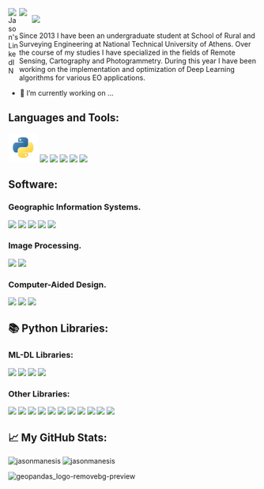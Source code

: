 
<a href="https://www.linkedin.com/in/jason-manesis-562a541b4/">
  <img align="left" alt="Jason's LinkedIN" width="22px" src="https://raw.githubusercontent.com/peterthehan/peterthehan/master/assets/linkedin.svg" />
</a>

<a href="mailto:iasonasman@gmail.com">
  <img align="left" width="26px" src="https://upload.wikimedia.org/wikipedia/commons/thumb/7/7e/Gmail_icon_%282020%29.svg/1024px-Gmail_icon_%282020%29.svg.png"/>
</a>

![](https://visitor-badge.glitch.me/badge?page_id=jasonmanesis.jasonmanesis)

Since 2013 I have been an undergraduate student at School of Rural and Surveying Engineering at National Technical University of Athens. Over the course of my studies I have specialized in the fields of Remote Sensing, Cartography and Photogrammetry. During this year I have been working on the implementation and optimization of Deep Learning algorithms for various EO applications. 

- 🔭 I’m currently working on ...


## Languages and Tools:  

<kbd><img height="60" src="https://raw.githubusercontent.com/github/explore/80688e429a7d4ef2fca1e82350fe8e3517d3494d/topics/python/python.png"></kbd>
<kbd><img height="60" src="https://logos-world.net/wp-content/uploads/2020/12/MATLAB-Emblem.png"></kbd>
<kbd><img height="60" src="https://upload.wikimedia.org/wikipedia/commons/5/51/Octicons-markdown.svg"></kbd>
<kbd><img height="60" src="https://user-images.githubusercontent.com/74200033/117676630-644f1280-b1b6-11eb-92a6-376134b434fa.png"></kbd>
<kbd><img height="60" src="https://blog.education-ecosystem.com/wp-content/uploads/2021/01/1_Lad06lrjlU9UZgSTHUoyfA.png"></kbd>
<kbd><img height="60" src="https://upload.wikimedia.org/wikipedia/commons/thumb/3/38/Jupyter_logo.svg/518px-Jupyter_logo.svg.png"></kbd>

## Software:  
### Geographic Information Systems.
<kbd><img height="60" src="https://www.qgis.org/uk/_downloads/b738556101ca15d573f1a7e334e33407/qgis-logo.png"></kbd>
<kbd><img height="60" src="https://upload.wikimedia.org/wikipedia/commons/d/df/ArcGIS_logo.png"></kbd>
<kbd><img height="60" src="https://grass.osgeo.org/images/logos/grassgis_logo_colorlogo_text_alphabg.png"></kbd>
<kbd><img height="60" src="https://3dwarehouse.sketchup.com/warehouse/v1.0/publiccontent/2bb9cf85-1781-4c86-a092-0a9f5fee4412"></kbd>
<kbd><img height="60" src="https://es-la.geospatial.trimble.com/sites/geospatial.trimble.com/files/2018-08/eCognition_logo.jpg"></kbd>

### Image Processing.
<kbd><img height="60" src="https://www.pngkey.com/png/detail/95-957460_gimp-logo-transparent-background.png"></kbd>
<kbd><img height="60" src="https://img.icons8.com/material/452/inkscape.png"></kbd>

### Computer-Aided Design.
<kbd><img height="60" src="https://banner2.cleanpng.com/20190429/tww/kisspng-autocad-computer-icons-autodesk-logo-adobe-illustr-5cc69fcfdf1481.8664286615565209119137.jpg"></kbd>
<kbd><img height="60" src="https://kilonewton.ru/uploads/blog/crop/SBlU1ABYvQYfZpddmumT.png"></kbd>
<kbd><img height="60" src="https://upload.wikimedia.org/wikipedia/commons/thumb/6/64/SketchUp_logo.svg/1200px-SketchUp_logo.svg.png"></kbd>

## :books: Python Libraries:
### ML-DL Libraries:

<kbd><img height="60" src="https://upload.wikimedia.org/wikipedia/commons/9/96/Pytorch_logo.png"></kbd>
<kbd><img height="60" src="https://upload.wikimedia.org/wikipedia/commons/1/11/TensorFlowLogo.svg"></kbd>
<kbd><img height="60" src="https://keras.io/img/logo.png"></kbd>
<kbd><img height="60" src="https://data-flair.training/blogs/wp-content/uploads/sites/2/2019/07/scikit-learn-logo.png"></kbd>

### Other Libraries:

<kbd><img height="60" src="https://user-images.githubusercontent.com/50221806/86498201-a8bd8680-bd39-11ea-9d08-66b610a8dc01.png"></kbd>
<kbd><img height="60" src="https://upload.wikimedia.org/wikipedia/commons/thumb/5/54/Sympy_logo.svg/1024px-Sympy_logo.svg.png"></kbd>
<kbd><img height="60" src="https://pyviz-dev.github.io/pyviz/assets/matplotlib_wm.png"></kbd>
<kbd><img height="60" src="https://cdn.shortpixel.ai/spai/w_788+q_lossy+ret_img+to_webp/https://numfocus.org/wp-content/uploads/2016/07/pandas-logo-300.png"></kbd>
<kbd><img height="60" src="https://seaborn.pydata.org/_images/logo-tall-lightbg.svg"></kbd>
<kbd><img height="60" src="https://bids.berkeley.edu/sites/default/files/styles/400x225/public/projects/networkx_project_page_banner_450x254_0.png?itok=j6hg3bZa"></kbd>
<kbd><img height="60" src="https://user-images.githubusercontent.com/74200033/117680935-48e60680-b1ba-11eb-8afb-283f39bc60a1.png"></kbd>
<kbd><img height="60" src="https://upload.wikimedia.org/wikipedia/commons/3/32/OpenCV_Logo_with_text_svg_version.svg"></kbd>
<kbd><img height="60" src="https://upload.wikimedia.org/wikipedia/commons/thumb/d/df/GDALLogoColor.svg/1200px-GDALLogoColor.svg.png"></kbd>
<kbd><img height="60" src="https://user-images.githubusercontent.com/74200033/117680341-bd6c7580-b1b9-11eb-80e8-95e5e11d2cbc.png"></kbd>
<kbd><img height="60" src="https://svn.osgeo.org/osgeo/marketing/logo/svg/OSGeo_compass_with_acronym.svg"></kbd>


## :chart_with_upwards_trend: My GitHub Stats:

<p align="left"> 
  <img src="https://github-readme-stats.vercel.app/api?username=jasonmanesis&show_icons=true&theme=radical" alt="jasonmanesis" />
  <img src="https://github-readme-stats.vercel.app/api/top-langs/?username=jasonmanesis&show_icons=true&theme=radical" alt="jasonmanesis" />
</p>

![geopandas_logo-removebg-preview]()
